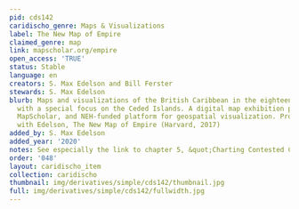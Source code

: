 ```yaml
---
pid: cds142
caridischo_genre: Maps & Visualizations
label: The New Map of Empire
claimed_genre: map
link: mapscholar.org/empire
open_access: 'TRUE'
status: Stable
language: en
creators: S. Max Edelson and Bill Ferster
stewards: S. Max Edelson
blurb: Maps and visualizations of the British Caribbean in the eighteenth century,
  with a special focus on the Ceded Islands. A digital map exhibition produced on
  MapScholar, and NEH-funded platform for geospatial visualization. Produced in tandem
  with Edelson, The New Map of Empire (Harvard, 2017)
added_by: S. Max Edelson
added_year: '2020'
notes: See especially the link to chapter 5, &quot;Charting Contested Caribbean Space&quot;
order: '048'
layout: caridischo_item
collection: caridischo
thumbnail: img/derivatives/simple/cds142/thumbnail.jpg
full: img/derivatives/simple/cds142/fullwidth.jpg
---
```

